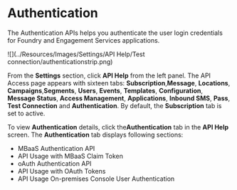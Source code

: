                            

Authentication
==============

The Authentication APIs helps you authenticate the user login credentials for Foundry and Engagement Services applications.

![](../Resources/Images/Settings/API Help/Test connection/authenticationstrip.png)

From the **Settings** section, click **API Help** from the left panel. The API Access page appears with sixteen tabs: **Subscription**,**Message**, **Locations**, **Campaigns**,**Segments**, **Users**, **Events**, **Templates**, **Configuration**, **Message Status**, **Access Management**, **Applications**, **Inbound SMS**, **Pass**, **Test Connection** and **Authentication**. By default, the **Subscription** tab is set to active.

To view **Authentication** details, click the**Authentication** tab in the **API Help** screen. The **Authentication** tab displays following sections:

*   MBaaS Authentication API
*   API Usage with MBaaS Claim Token
*   oAuth Authentication API
*   API Usage with OAuth Tokens
*   API Usage On-premises Console User Authentication
